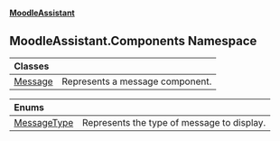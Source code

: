 #### [MoodleAssistant](index.md 'index')

## MoodleAssistant.Components Namespace

| Classes | |
| :--- | :--- |
| [Message](MoodleAssistant.Components.Message.md 'MoodleAssistant.Components.Message') | Represents a message component. |

| Enums | |
| :--- | :--- |
| [MessageType](MoodleAssistant.Components.MessageType.md 'MoodleAssistant.Components.MessageType') | Represents the type of message to display. |
